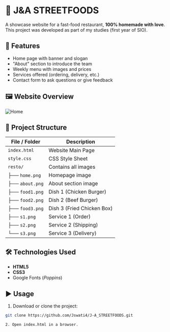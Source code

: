 # 🍔 J&A STREETFOODS

A showcase website for a fast-food restaurant, **100% homemade with love**.
This project was developed as part of my studies (first year of SIO).

## 🚀 Features

- Home page with banner and slogan
- "About" section to introduce the team
- Weekly menu with images and prices
- Services offered (ordering, delivery, etc.)
- Contact form to ask questions or give feedback

## 🖼️ Website Overview

![Home](resto/home.png)

## 📂 Project Structure

| File / Folder | Description |
|--------------------|-------------|
| `index.html` | Website Main Page |
| `style.css` | CSS Style Sheet |
| `resto/` | Contains all images |
| ├── `home.png` | Homepage image |
| ├── `about.png` | About section image |
| ├── `food1.png` | Dish 1 (Chicken Burger) |
| ├── `food2.png` | Dish 2 (Beef Burger) |
| ├── `food3.png` | Dish 3 (Fried Chicken Box) |
| ├── `s1.png` | Service 1 (Order) |
| ├── `s2.png` | Service 2 (Shipping) |
| └── `s3.png` | Service 3 (Delivery) |

## 🛠️ Technologies Used

- **HTML5**
- **CSS3**
- Google Fonts (*Poppins*)

## ▶️ Usage

1. Download or clone the project:
```bash
git clone https://github.com/Jswati4/J-A_STREETFOODS.git

2. Open index.html in a browser.
